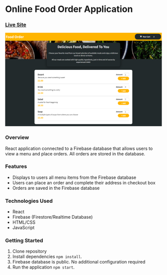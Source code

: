# Online Food Order Application
### [Live Site](https://react-online-food-order.netlify.app/)
![Online Food Order Application](https://raw.githubusercontent.com/paul963/react-online-food-order/master/preview.webp)

### Overview
React application connected to a Firebase database that allows users to view a menu and place orders. All orders are stored in the database.

### Features
- Displays to users all menu items from the Firebase database
- Users can place an order and complete their address in checkout box
- Orders are saved in the Firebase database

### Technologies Used
- React
- Firebase (Firestore/Realtime Database)
- HTML/CSS
- JavaScript

### Getting Started
1. Clone repository
2. Install dependencies `npm install`.
3. Firebase database is public. No additional configuration required
4. Run the application `npm start`.

<!--
[![GitHub stars](https://img.shields.io/github/stars/paul963/react-online-food-order.svg)](https://github.com/paul963/react-online-food-order/stargazers)
[![GitHub forks](https://img.shields.io/github/forks/paul963/react-online-food-order.svg)](https://github.com/paul963/react-online-food-order/network)
[![GitHub watchers](https://img.shields.io/github/watchers/paul963/react-online-food-order.svg)](https://github.com/paul963/react-online-food-order/watchers)
[![GitHub issues](https://img.shields.io/github/issues/paul963/react-online-food-order.svg)](https://github.com/paul963/react-online-food-order/issues)
[![GitHub pull requests](https://img.shields.io/github/issues-pr/paul963/react-online-food-order.svg)](https://github.com/paul963/react-online-food-order/pulls)
[![GitHub license](https://img.shields.io/github/license/paul963/react-online-food-order.svg)](https://github.com/paul963/react-online-food-order/blob/master/LICENSE)
[![GitHub contributors](https://img.shields.io/github/contributors/paul963/react-online-food-order.svg)](https://github.com/paul963/react-online-food-order/graphs/contributors)
[![GitHub last commit](https://img.shields.io/github/last-commit/paul963/react-online-food-order.svg)](https://github.com/paul963/react-online-food-order/commits/master)
[![GitHub release](https://img.shields.io/github/release/paul963/react-online-food-order.svg)](https://github.com/paul963/react-online-food-order/releases)
[![GitHub Workflow Status](https://img.shields.io/github/workflow/status/paul963/react-online-food-order/Your%20Workflow%20Name.svg)](https://github.com/paul963/react-online-food-order/actions)
-->
